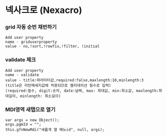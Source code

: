 # 넥사크로 (Nexacro)

### grid 자동 순번 채번하기
    Add user property
    name - griduserproperty
    value - no,!sort,!rowfix,!filter, !initial

### validate 체크
    Add user property
    name - validate
    value - title:파라미터값,required:false,maxlength:10,minlength:3
    (title은 리턴메세지값에 적용되므로 벨리데이션 필수로 입력)
    (required:필수, digit:숫자, date:날짜, max: 최대값, min:최소값, maxlength:최대길이, minlength: 최소길이)

### MDI영역 새탭으로 열기
    var args = new Object();
    args.pgmId = "";
    this.gfnNewMdi("새롭게 열 메뉴id", null, args);
